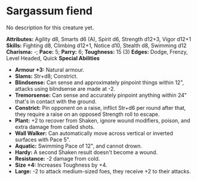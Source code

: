 # Sargassum fiend

No description for this creature yet.

**Attributes:** Agility d8, Smarts d6 (A), Spirit d6, Strength d12+3,
Vigor d12+1
**Skills:** Fighting d8, Climbing d12+1, Notice d10, Stealth d8,
Swimming d12
**Charisma:** -; **Pace:** 5; **Parry:** 6; **Toughness:** 15 (3)
**Edges:** Dodge, Frenzy, Level Headed, Quick
**Special Abilities**

- **Armour +3:** Natural armour.
- **Slams:** Str+d8; Constrict.
- **Blindsense:** Can sense and approximately pinpoint things within
12", attacks using blindsense are made at -2.
- **Tremorsense:** Can sense and accurately pinpoint anything within
24" that's in contact with the ground.
- **Constrict:** Pin opponent on a raise, inflict Str+d6 per round after
that, they require a raise on an opposed Strength roll to escape.
- **Plant:** +2 to recover from Shaken, ignore wound modifiers, poison,
and extra damage from called shots.
- **Wall Walker:** Can automatically move across vertical or inverted
surfaces with Pace 5".
- **Aquatic:** Swimming Pace of 12", and cannot drown.
- **Hardy:** A second Shaken result doesn't become a wound.
- **Resistance:** -2 damage from cold.
- **Size +4:** Increases Toughness by +4.
- **Large:** -2 to attack medium-sized foes, they receive +2 to their
attacks.
